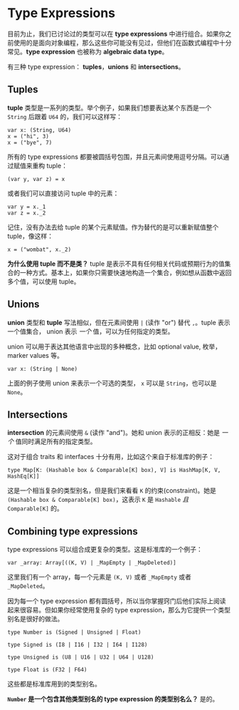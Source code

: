 # Type Expressions

目前为止，我们已讨论过的类型可以在 __type expressions__ 中进行组合。如果你之前使用的是面向对象编程，那么这些你可能没有见过，但他们在函数式编程中十分常见。__type expression__ 也被称为 __algebraic data type__。

有三种 type expression： __tuples__，__unions__ 和 __intersections__。

## Tuples

__tuple__ 类型是一系列的类型。举个例子，如果我们想要表达某个东西是一个 `String` 后跟着 `U64` 的，我们可以这样写：

```pony
var x: (String, U64)
x = ("hi", 3)
x = ("bye", 7)
```

所有的 type expressions 都要被圆括号包围，并且元素间使用逗号分隔。可以通过赋值来重构 tuple：

```pony
(var y, var z) = x
```

或者我们可以直接访问 tuple 中的元素：

```pony
var y = x._1
var z = x._2
```

记住，没有办法去给 tuple 的某个元素赋值。作为替代的是可以重新赋值整个 tuple，像这样：

```pony
x = ("wombat", x._2)
```

__为什么使用 tuple 而不是类？__ tuple 是表示不具有任何相关代码或预期行为的值集合的一种方式。基本上，如果你只需要快速地构造一个集合，例如想从函数中返回多个值，可以使用 tuple。

## Unions

__union__ 类型和 __tuple__ 写法相似，但在元素间使用 `|` (读作 "or") 替代 `,`。tuple 表示一个值集合， union 表示 _一个_ 值，可以为任何指定的类型。

union 可以用于表达其他语言中出现的多种概念，比如 optional value, 枚举， marker values 等。

```pony
var x: (String | None)
```

上面的例子使用 union 来表示一个可选的类型， `x` 可以是 `String`，也可以是 `None`。

## Intersections

__intersection__ 的元素间使用 `&` (读作 "and")。她和 union 表示的正相反：她是 _一个_ 值同时满足所有的指定类型。

这对于组合 traits 和 interfaces 十分有用，比如这个来自于标准库的例子：

```pony
type Map[K: (Hashable box & Comparable[K] box), V] is HashMap[K, V, HashEq[K]]
```

这是一个相当复杂的类型别名，但是我们来看看 `K` 的约束(constraint)。她是 `(Hashable box & Comparable[K] box)`，这表示 `K` 是 `Hashable` _且_ `Comparable[K]` 的。

## Combining type expressions

type expressions 可以组合成更复杂的类型。这是标准库的一个例子：

```pony
var _array: Array[((K, V) | _MapEmpty | _MapDeleted)]
```

这里我们有一个 array，每一个元素是 `(K, V)` 或者 `_MapEmpty` 或者 `_MapDeleted`。

因为每一个 type expression 都有圆括号，所以当你掌握窍门后他们实际上阅读起来很容易。但如果你经常使用复杂的 type expression，那么为它提供一个类型别名是很好的做法。

```pony
type Number is (Signed | Unsigned | Float)

type Signed is (I8 | I16 | I32 | I64 | I128)

type Unsigned is (U8 | U16 | U32 | U64 | U128)

type Float is (F32 | F64)
```

这些都是标准库用到的类型别名。

__`Number` 是一个包含其他类型别名的 type expression 的类型别名么？__ 是的。
